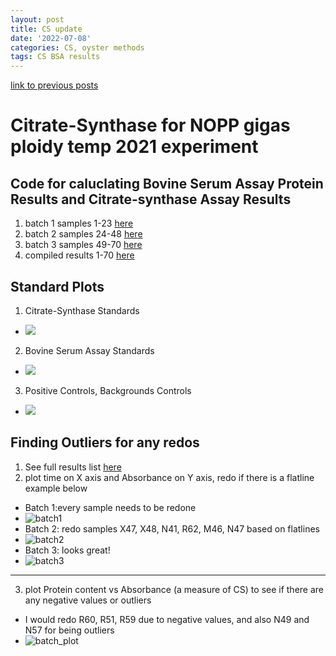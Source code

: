 ```yaml
---
layout: post
title: CS update
date: '2022-07-08'
categories: CS, oyster methods
tags: CS BSA results
---
```

[link to previous posts](https://github.com/ocattau/notebook-2/blob/master/_posts/2021-12-06-CS7_BSAinspection.md)

# Citrate-Synthase for NOPP gigas ploidy temp 2021 experiment
## Code for caluclating Bovine Serum Assay Protein Results and Citrate-synthase Assay Results
1. batch 1 samples 1-23 [here](https://github.com/mattgeorgephd/NOPP-gigas-ploidy-temp/blob/main/202107_EXP2/citrate_synthase/CS%20script%20samples%201-23.Rmd)
2. batch 2 samples 24-48 [here](https://github.com/mattgeorgephd/NOPP-gigas-ploidy-temp/blob/main/202107_EXP2/citrate_synthase/CS%20script%20samples%2024-48.Rmd)
3. batch 3 samples 49-70 [here](https://github.com/mattgeorgephd/NOPP-gigas-ploidy-temp/blob/main/202107_EXP2/citrate_synthase/CS%20script%20samples%2048-72.Rmd)
4. compiled results 1-70 [here](https://github.com/mattgeorgephd/NOPP-gigas-ploidy-temp/blob/main/202107_EXP2/citrate_synthase/CS_script_results_all.Rmd)

## Standard Plots
1. Citrate-Synthase Standards 
- ![](https://raw.githubusercontent.com/mattgeorgephd/NOPP-gigas-ploidy-temp/main/202107_EXP2/citrate_synthase/plots/standards%20for%20CS%20samples%201-70.png)
2. Bovine Serum Assay Standards
- ![](https://raw.githubusercontent.com/mattgeorgephd/NOPP-gigas-ploidy-temp/main/202107_EXP2/citrate_synthase/plots/BSA%20standards%20samples%201-70.png)
3. Positive Controls, Backgrounds Controls
- ![](https://raw.githubusercontent.com/mattgeorgephd/NOPP-gigas-ploidy-temp/main/202107_EXP2/citrate_synthase/plots/positive%20control.png)

## Finding Outliers for any redos 
1. See full results list [here](https://raw.githubusercontent.com/mattgeorgephd/NOPP-gigas-ploidy-temp/main/202107_EXP2/citrate_synthase/results/result_1-70.csv)
2. plot time on X axis and Absorbance on Y axis, redo if there is a flatline example below 
- Batch 1:every sample needs to be redone
- ![batch1](https://raw.githubusercontent.com/mattgeorgephd/NOPP-gigas-ploidy-temp/main/202107_EXP2/citrate_synthase/plots/batch%201.png)
- Batch 2: redo samples X47, X48, N41, R62, M46, N47 based on flatlines
- ![batch2](https://raw.githubusercontent.com/mattgeorgephd/NOPP-gigas-ploidy-temp/main/202107_EXP2/citrate_synthase/plots/batch%202.png)
- Batch 3: looks great! 
- ![batch3](https://raw.githubusercontent.com/mattgeorgephd/NOPP-gigas-ploidy-temp/main/202107_EXP2/citrate_synthase/plots/batch%203.png)
___
3. plot Protein content vs Absorbance (a measure of CS) to see if there are any negative values or outliers 
- I would redo R60, R51, R59 due to negative values, and also N49 and N57 for being outliers
- ![batch_plot](https://raw.githubusercontent.com/mattgeorgephd/NOPP-gigas-ploidy-temp/main/202107_EXP2/citrate_synthase/plots/batch%20plot%20with%20labels.png)
